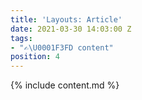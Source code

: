 ```yaml
---
title: 'Layouts: Article'
date: 2021-03-30 14:03:00 Z
tags:
- "✍\U0001F3FD content"
position: 4
---
```


{% include content.md %}